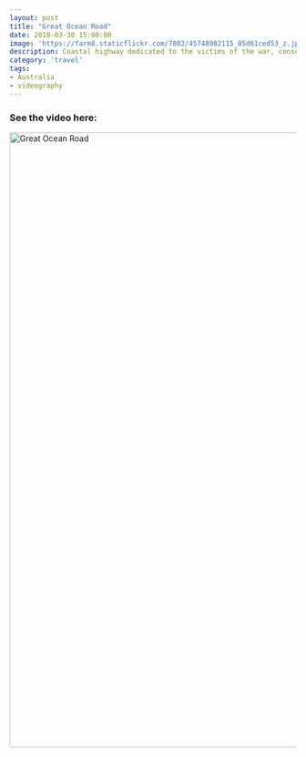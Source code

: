 ```yaml
---
layout: post
title: "Great Ocean Road"
date: 2018-03-30 15:00:00
image: 'https://farm8.staticflickr.com/7802/45748902115_05d61ced53_z.jpg'
description: Coastal highway dedicated to the victims of the war, consequently the largest war memorial for victims of the First World War.
category: 'travel'
tags:
- Australia
- videography
---
```


### See the video here:

<a data-flickr-embed="true"  href="https://www.flickr.com/photos/162779846@N06/39698902623/in/dateposted-public/" title="Great Ocean Road"><img src="https://farm8.staticflickr.com/7851/39698902623_f3e0b91717_o.jpg" width="1920" height="1080" alt="Great Ocean Road"></a><script async src="//embedr.flickr.com/assets/client-code.js" charset="utf-8"></script>
